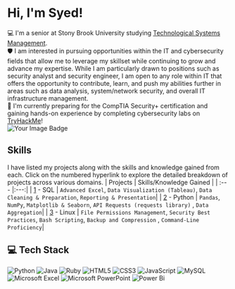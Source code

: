 <!-- Level1: Simple bio and stats -->
# Hi, I'm Syed!
💻 I'm a senior at Stony Brook University studying [Technological Systems Management](https://www.stonybrook.edu/undergraduate-admissions/programs/tsm.php).<br/>
🛡️ I am interested in pursuing opportunities within the IT and cybersecurity fields that allow me to leverage my skillset while continuing to grow and advance my expertise. While I am particularly drawn to positions such as security analyst and security engineer, I am open to any role within IT that offers the opportunity to contribute, learn, and push my abilities further in areas such as data analysis, system/network security, and overall IT infrastructure management.<br/>
🔐 I'm currently preparing for the CompTIA Security+ certification and gaining hands-on experience by completing cybersecurity labs on [TryHackMe](https://tryhackme.com/r/p/SyedAfjal)!<br/>
<img src="https://tryhackme-badges.s3.amazonaws.com/SyedAfjal.png" alt="Your Image Badge" />

## Skills  
I have listed my projects along with the skills and knowledge gained from each. Click on the numbered hyperlink to explore the detailed breakdown of projects across various domains.
| Projects | Skills/Knowledge Gained | 
| :--- |:---:|
| [1](https://github.com/SyedAfjal/DataAnalysis-With-MySQL-Tableau) - SQL | `Advanced Excel`, `Data Visualization (Tableau)`, `Data Cleaning & Preparation`, `Reporting & Presentation`|
| [2](https://github.com/SyedAfjal/Python-Data-Analysis) - Python | `Pandas`, `NumPy`, `Matplotlib & Seaborn`, `API Requests (requests library)` , `Data Aggregation`|
| [3](https://github.com/SyedAfjal/file-permission-auditor) - Linux | `File Permissions Management`, `Security Best Practices`, `Bash Scripting`, `Backup and Compression` , `Command-Line Proficiency`|

## 💻 Tech Stack
![Python](https://img.shields.io/badge/python-3670A0?style=for-the-badge&logo=python&logoColor=ffdd54)
![Java](https://img.shields.io/badge/java-%23ED8B00.svg?style=for-the-badge&logo=openjdk&logoColor=white)
![Ruby](https://img.shields.io/badge/ruby-%23CC342D.svg?style=for-the-badge&logo=ruby&logoColor=white)
![HTML5](https://img.shields.io/badge/html5-%23E34F26.svg?style=for-the-badge&logo=html5&logoColor=white)
![CSS3](https://img.shields.io/badge/css3-%231572B6.svg?style=for-the-badge&logo=css3&logoColor=white)
![JavaScript](https://img.shields.io/badge/javascript-%23323330.svg?style=for-the-badge&logo=javascript&logoColor=%23F7DF1E)
![MySQL](https://img.shields.io/badge/mysql-4479A1.svg?style=for-the-badge&logo=mysql&logoColor=white)
![Microsoft Excel](https://img.shields.io/badge/Microsoft_Excel-217346?style=for-the-badge&logo=microsoft-excel&logoColor=white)
![Microsoft PowerPoint](https://img.shields.io/badge/Microsoft_PowerPoint-B7472A?style=for-the-badge&logo=microsoft-powerpoint&logoColor=white)
![Power Bi](https://img.shields.io/badge/power_bi-F2C811?style=for-the-badge&logo=powerbi&logoColor=black)

<!--
**SyedAfjal/SyedAfjal** is a ✨ _special_ ✨ repository because its `README.md` (this file) appears on your GitHub profile.

Here are some ideas to get you started:

- 🔭 I’m currently working on ...
- 🌱 I’m currently learning ...
- 👯 I’m looking to collaborate on ...
- 🤔 I’m looking for help with ...
- 💬 Ask me about ...
- 📫 How to reach me: ...
- 😄 Pronouns: ...
- ⚡ Fun fact: ...
-->
